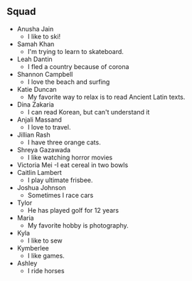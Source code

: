 ## Squad

- Anusha Jain
    - I like to ski!
- Samah Khan
    - I'm trying to learn to skateboard.
- Leah Dantin
    - I fled a country because of corona
- Shannon Campbell
    - I love the beach and surfing
- Katie Duncan
    - My favorite way to relax is to read Ancient Latin texts.
- Dina Zakaria
    - I can read Korean, but can't understand it
- Anjali Massand
  - I love to travel.
- Jillian Rash
    - I have three orange cats.
- Shreya Gazawada
    - I like watching horror movies
- Victoria Mei
    -I eat cereal in two bowls
- Caitlin Lambert
    - I play ultimate frisbee.
- Joshua Johnson
    - Sometimes I race cars
- Tylor 
    - He has played golf for 12 years
- Maria
    - My favorite hobby is photography.
- Kyla
    - I like to sew
- Kymberlee
    - I like games.
- Ashley
    - I ride horses
